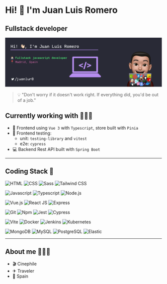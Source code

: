 # Hi! 👋 I'm Juan Luis Romero

## Fullstack developer

![Hi!](./banner.png)

> 💡 "Don't worry if it doesn't work right. If everything did, you'd be out of a job."
  
## Currently working with 👨🏻‍💻

- 🦄 Frontend using `Vue 3` with `Typescript`, store built with `Pinia`
- 🧪 Frontend testing:
  - unit: `testing-library` and `vitest`
  - e2e: `cypress`
- 💻 Backend Rest API built with `Spring Boot`

---

## Coding Stack 🚀

![HTML](https://img.shields.io/badge/-html-E34F26?logo=HTML5&logoColor=white&style=for-the-badge)
![CSS](https://img.shields.io/badge/-css-1572B6?logo=css3&logoColor=white&style=for-the-badge)
![Sass](https://img.shields.io/badge/-sass-CC6699?logo=Sass&logoColor=white&style=for-the-badge)
![Tailwind CSS](https://img.shields.io/badge/-tailwind-38B2AC?logo=tailwind%20css&logoColor=white&style=for-the-badge)

![Javascript](https://img.shields.io/badge/-javascript-F7DF1E?logo=Javascript&logoColor=101010&style=for-the-badge)
![Typescript](https://img.shields.io/badge/-Typescript-007ACC?logo=typescript&logoColor=white&style=for-the-badge)
![Node.js](https://img.shields.io/badge/-node%20Js-339933?logo=node.js&logoColor=white&style=for-the-badge)

![Vue.js](https://img.shields.io/badge/-Vue%20Js-42B883?logo=Vue.js&logoColor=white&style=for-the-badge)
![React JS](https://img.shields.io/badge/-ReactJs-61DAFB?logo=react&logoColor=black&style=for-the-badge)
![Express](https://img.shields.io/badge/-express-000000?logo=express&logoColor=white&style=for-the-badge)

![Git](https://img.shields.io/badge/-git-F05032?logo=git&logoColor=white&style=for-the-badge)
![Npm](https://img.shields.io/badge/-npm-CB3837?logo=NPM&logoColor=white&style=for-the-badge)
![Jest](https://img.shields.io/badge/-jest-C21325?logo=Jest&logoColor=white&style=for-the-badge)
![Cypress](https://img.shields.io/badge/-Cypress-4B7B5B?logo=cypress&logoColor=white&style=for-the-badge)

![Vite](https://img.shields.io/badge/-Vite-7F00FF?logo=vite&logoColor=white&style=for-the-badge)
![Docker](https://img.shields.io/badge/-docker-2496ED?logo=docker&logoColor=white&style=for-the-badge)
![Jenkins](https://img.shields.io/badge/-jenkins-D24939?logo=jenkins&logoColor=white&style=for-the-badge)
![Kubernetes](https://img.shields.io/badge/-kubernetes-326CE5?logo=kubernetes&logoColor=white&style=for-the-badge)

![MongoDB](https://img.shields.io/badge/-mongo%20db-47A248?logo=mongodb&logoColor=white&style=for-the-badge)
![MySQL](https://img.shields.io/badge/-MySQL-4479A1?logo=MySql&logoColor=white&style=for-the-badge)
![PostgreSQL](https://img.shields.io/badge/-Postgre%20SQL-336791?logo=PostgreSQL&logoColor=white&style=for-the-badge)
![Elastic](https://img.shields.io/badge/-Elastic%20Search-005571?logo=Elastic&logoColor=white&style=for-the-badge)

<!-- 
  badges  -> https://shields.io
  icons   -> https://simpleicons.org/
 -->

---

## About me 🙋🏻‍♂️

- 🎬 Cinephile
- ✈ Traveler
- 📍 Spain
